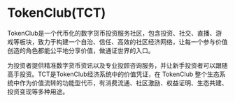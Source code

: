 # TokenClub(TCT)

TokenClub是一个代币化的数字货币投资服务社区，包含投资、社交、直播、游戏等板块，致力于构建一个自治、信任、高效的社区经济网络，让每一个参与价值创造的角色都能公平地分享价值，做通证世界的入口。

为投资者提供精准数字货币资讯以及专业投顾咨询服务，并让新手投资者可以跟随高手投资。TCT是TokenClub经济系统中的价值凭证，在 TokenClub 整个生态系统中作为价值流转的功能型代币，有消费流通、社区激励、权益证明、生态共建、投资变现等多种用途。
